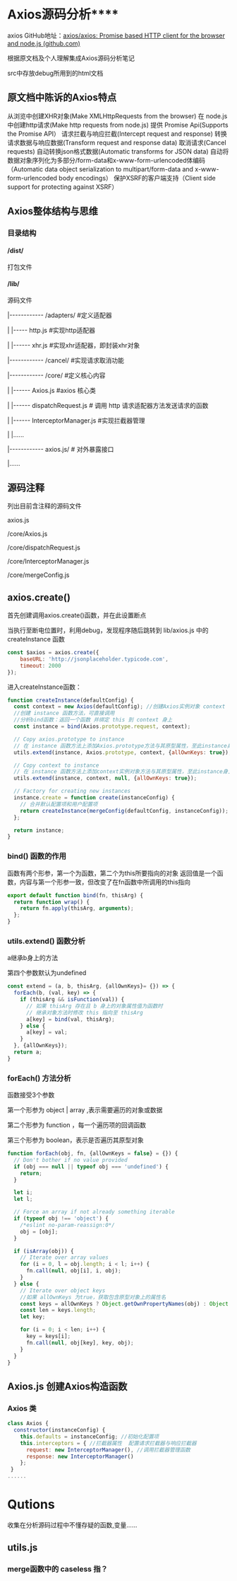 # Axios源码分析****

axios GitHub地址：[axios/axios: Promise based HTTP client for the browser and node.js (github.com)](https://github.com/axios/axios#axios-api)

根据原文档及个人理解集成Axios源码分析笔记

src中存放debug所用到的html文档

## 原文档中陈诉的Axios特点

从浏览中创建XHR对象(Make XMLHttpRequests from the browser)
在 node.js 中创建http请求(Make http requests from node.js)
提供 Promise Api(Supports the Promise API）
请求拦截与响应拦截(Intercept request and response)
转换请求数据与响应数据(Transform request and response data)
取消请求(Cancel requests)
自动转换json格式数据(Automatic transforms for JSON data)
自动将数据对象序列化为多部分/form-data和x-www-form-urlencoded体编码（Automatic data object serialization to multipart/form-data and x-www-form-urlencoded body encodings）
保护XSRF的客户端支持（Client side support for protecting against XSRF）

## Axios整体结构与思维

### 目录结构

#### /dist/

打包文件

#### /lib/

源码文件

|------------ /adapters/	#定义适配器

|               |----- http.js	#实现http适配器

|			   |------ xhr.js	#实现xhr适配器，即封装xhr对象

|------------ /cancel/	#实现请求取消功能

|------------ /core/	#定义核心内容

|			   |------ Axios.js	#axios 核心类

|			   |------ dispatchRequest.js # 调用 http 请求适配器方法发送请求的函数

|			   |------ InterceptorManager.js	#实现拦截器管理

|			   |......

|------------ axios.js/	# 对外暴露接口

|......

## 源码注释

列出目前含注释的源码文件

axios.js

/core/Axios.js

/core/dispatchRequest.js

/core/InterceptorManager.js

/core/mergeConfig.js

## axios.create()

首先创建调用axios.create()函数，并在此设置断点

当执行至断电位置时，利用debug，发现程序随后跳转到 lib/axios.js 中的 createInstance 函数

```javascript
const $axios = axios.create({
    baseURL: 'http://jsonplaceholder.typicode.com',
    timeout: 2000
});
```

进入createInstance函数：

```javascript
function createInstance(defaultConfig) {
  const context = new Axios(defaultConfig); //创建Axios实例对象 context
  //创建 instance 函数方法，可直接调用
  //分析bind函数：返回一个函数 并绑定 this 到 context 身上
  const instance = bind(Axios.prototype.request, context); 

  // Copy axios.prototype to instance
  // 在 instance 函数方法上添加Axios.prototype方法与其原型属性，至此instance身上Axios类的属性与方法
  utils.extend(instance, Axios.prototype, context, {allOwnKeys: true});

  // Copy context to instance
  // 在 instance 函数方法上添加context实例对象方法与其原型属性，至此instance身上就多了很多原型方法
  utils.extend(instance, context, null, {allOwnKeys: true});

  // Factory for creating new instances
  instance.create = function create(instanceConfig) {
    // 合并默认配置项和用户配置项
    return createInstance(mergeConfig(defaultConfig, instanceConfig));
  };

  return instance;
}
```

### bind() 函数的作用

函数有两个形参，第一个为函数，第二个为this所要指向的对象
返回值是一个函数，内容与第一个形参一致，但改变了在fn函数中所调用的this指向

```javascript
export default function bind(fn, thisArg) {
  return function wrap() {
    return fn.apply(thisArg, arguments);
  };
}
```

[^该函数摘至  /helpers/bind.js]: 

###  utils.extend() 函数分析

a继承b身上的方法

第四个参数默认为undefined

```javascript
const extend = (a, b, thisArg, {allOwnKeys}= {}) => {
  forEach(b, (val, key) => {
    if (thisArg && isFunction(val)) {
      // 如果 thisArg 存在且 b 身上的对象属性值为函数时
      // 继承对象方法时修改 this 指向至 thisArg
      a[key] = bind(val, thisArg);
    } else {
      a[key] = val;
    }
  }, {allOwnKeys});
  return a;
}
```



### forEach()  方法分析

函数接受3个参数

第一个形参为 object | array ,表示需要遍历的对象或数据

第二个形参为 function ，每一个遍历项的回调函数

第三个形参为 boolean，表示是否遍历其原型对象

```javascript
function forEach(obj, fn, {allOwnKeys = false} = {}) {
  // Don't bother if no value provided
  if (obj === null || typeof obj === 'undefined') {
    return;
  }

  let i;
  let l;

  // Force an array if not already something iterable
  if (typeof obj !== 'object') {
    /*eslint no-param-reassign:0*/
    obj = [obj];
  }

  if (isArray(obj)) {
    // Iterate over array values
    for (i = 0, l = obj.length; i < l; i++) {
      fn.call(null, obj[i], i, obj);
    }
  } else {
    // Iterate over object keys
    //如果 allOwnKeys 为true，获取包含原型对象上的属性名
    const keys = allOwnKeys ? Object.getOwnPropertyNames(obj) : Object.keys(obj);
    const len = keys.length;
    let key;

    for (i = 0; i < len; i++) {
      key = keys[i];
      fn.call(null, obj[key], key, obj);
    }
  }
}
```



## Axios.js  创建Axios构造函数

### Axios 类

```javascript
class Axios {
  constructor(instanceConfig) {
    this.defaults = instanceConfig; //初始化配置项
    this.interceptors = { //拦截器属性  配置请求拦截器与响应拦截器
      request: new InterceptorManager(), //调用拦截器管理函数
      response: new InterceptorManager()
    };
 }
......
```

# Qutions

收集在分析源码过程中不懂存疑的函数,变量......

## utils.js

### merge函数中的 caseless 指？

